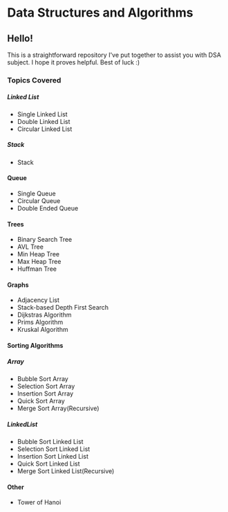 # Data Structures and Algorithms
## Hello!
This is a straightforward repository I've put together to assist you with DSA subject. I hope it proves helpful. Best of luck :)

### Topics Covered

##### Linked List

- Single Linked List
- Double Linked List
- Circular Linked List

##### Stack

- Stack

#### Queue

- Single Queue
- Circular Queue
- Double Ended Queue

#### Trees

- Binary Search Tree
- AVL Tree
- Min Heap Tree
- Max Heap Tree
- Huffman Tree

#### Graphs

- Adjacency List
- Stack-based Depth First Search
- Dijkstras Algorithm
- Prims Algorithm
- Kruskal Algorithm

#### Sorting Algorithms
##### Array
- Bubble Sort Array
- Selection Sort Array
- Insertion Sort Array
- Quick Sort Array
- Merge Sort Array(Recursive)


##### LinkedList
- Bubble Sort Linked List
- Selection Sort Linked List
- Insertion Sort Linked List
- Quick Sort Linked List
- Merge Sort Linked List(Recursive)

#### Other
- Tower of Hanoi
